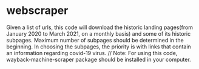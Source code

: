 # webscraper

Given a list of urls, this code will download the historic landing pages(from January 2020 to March 2021, on a monthly basis) and some of its historic subpages. Maximum number of subpages should be determined in the beginning. In choosing the subpages, the priority is with links that contain an information regarding covid-19 virus. //
Note: For using this code, wayback-machine-scraper package should be installed in your computer. 
